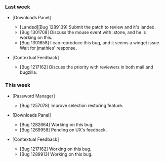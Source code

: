 ### Last week

* [Downloads Panel]
  - [Landed][Bug 1289139] Submit the patch to review and it's landed.
  - [Bug 1301708] Discuss the mouse event with :stone, and he is working on this.
  - [Bug 1301658] I can reproduce this bug, and it seems a widget issue. Wait for jmathies' response.

* [Contextual Feedback]
  - [Bug 1217162] Discuss the priority with reviewers in both mail and bugzilla.

### This week

* [Password Manager]
  - [Bug 1257078] Improve selection restoring feature.

* [Downloads Panel]
  - [Bug 1282664] Working on this bug.
  - [Bug 1269958] Pending on UX's feedback.

* [Contextual Feedback]
  - [Bug 1217162] Working on this bug.
  - [Bug 1289913] Working on this bug.

